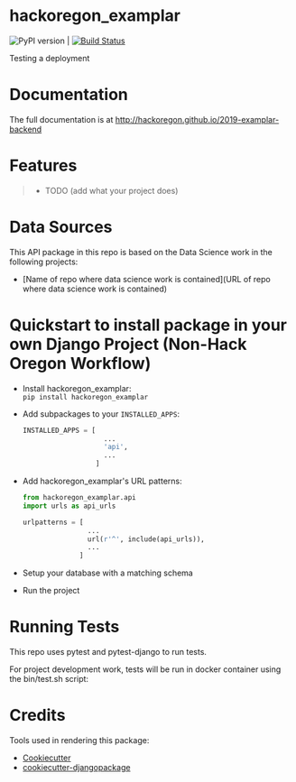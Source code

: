 # hackoregon_examplar

![PyPI version](https://badge.fury.io/py/2019-examplar-backend.svg) | [![Build Status](https://travis-ci.org/hackoregon/2019-examplar-backend.svg?branch=master)](https://travis-ci.org/hackoregon/2019-examplar-backend)

Testing a deployment

# Documentation

The full documentation is at http://hackoregon.github.io/2019-examplar-backend


# Features

> -   TODO (add what your project does)

# Data Sources

This API package in this repo is based on the Data Science work in the following projects:

* [Name of repo where data science work is contained](URL of repo where data science work is contained)

# Quickstart to install package in your own Django Project (Non-Hack Oregon Workflow)

* Install hackoregon_examplar:  
  `pip install hackoregon_examplar`

* Add subpackages to your `INSTALLED_APPS`:

  ```python
  INSTALLED_APPS = [     
                      ...     
                      'api',     
                      ...
                    ]
  ```

* Add hackoregon_examplar's URL patterns:

  ```python
  from hackoregon_examplar.api
  import urls as api_urls   

  urlpatterns = [     
                  ...     
                  url(r'^', include(api_urls)),     
                  ...
                ]
  ```

* Setup your database with a matching schema

* Run the project

# Running Tests

This repo uses pytest and pytest-django to run tests.

For project development work, tests will be run in docker container
using the bin/test.sh script:

# Credits

Tools used in rendering this package:

 * [Cookiecutter](https://github.com/audreyr/cookiecutter)
 * [cookiecutter-djangopackage](https://github.com/pydanny/cookiecutter-djangopackage)

